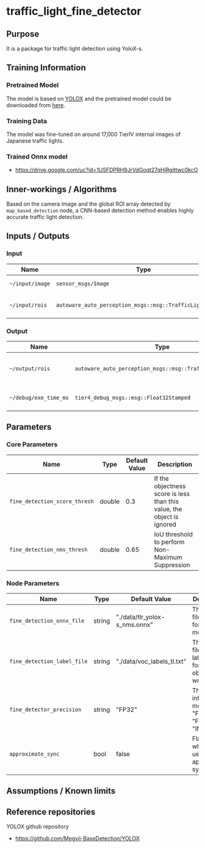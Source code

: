 # traffic_light_fine_detector

## Purpose

It is a package for traffic light detection using YoloX-s.

## Training Information

### Pretrained Model

The model is based on [YOLOX](https://github.com/Megvii-BaseDetection/YOLOX) and the pretrained model could be downloaded from [here](https://github.com/Megvii-BaseDetection/YOLOX/releases/download/0.1.1rc0/yolox_s.pth).

### Training Data

The model was fine-tuned on around 17,000 TierIV internal images of Japanese traffic lights.

### Trained Onnx model

- <https://drive.google.com/uc?id=1USFDPRH9JrVdGoqt27qHjRgittwc0kcO>

## Inner-workings / Algorithms

Based on the camera image and the global ROI array detected by `map_based_detection` node, a CNN-based detection method enables highly accurate traffic light detection.

## Inputs / Outputs

### Input

| Name            | Type                                                       | Description                                      |
| --------------- | ---------------------------------------------------------- | ------------------------------------------------ |
| `~/input/image` | `sensor_msgs/Image`                                        | The full size camera image                       |
| `~/input/rois`  | `autoware_auto_perception_msgs::msg::TrafficLightRoiArray` | The array of ROIs detected by map_based_detector |

### Output

| Name                  | Type                                                       | Description                  |
| --------------------- | ---------------------------------------------------------- | ---------------------------- |
| `~/output/rois`       | `autoware_auto_perception_msgs::msg::TrafficLightRoiArray` | The detected accurate rois   |
| `~/debug/exe_time_ms` | `tier4_debug_msgs::msg::Float32Stamped`                    | The time taken for inference |

## Parameters

### Core Parameters

| Name                          | Type   | Default Value | Description                                                            |
| ----------------------------- | ------ | ------------- | ---------------------------------------------------------------------- |
| `fine_detection_score_thresh` | double | 0.3           | If the objectness score is less than this value, the object is ignored |
| `fine_detection_nms_thresh`   | double | 0.65          | IoU threshold to perform Non-Maximum Suppression                       |

### Node Parameters

| Name                        | Type   | Default Value                 | Description                                                        |
| --------------------------- | ------ | ----------------------------- | ------------------------------------------------------------------ |
| `fine_detection_onnx_file`  | string | "./data/tlr_yolox-s_nms.onnx" | The onnx file name for yolo model                                  |
| `fine_detection_label_file` | string | "./data/voc_labels_tl.txt"    | The label file with label names for detected objects written on it |
| `fine_detector_precision`   | string | "FP32"                        | The inference mode: "FP32", "FP16", "INT8"                         |
| `approximate_sync`          | bool   | false                         | Flag for whether to ues approximate sync policy                    |

## Assumptions / Known limits

## Reference repositories

YOLOX github repository

- <https://github.com/Megvii-BaseDetection/YOLOX>
